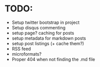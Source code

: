 TODO:
=====

  * Setup twitter bootstrap in project
  * Setup disqus commenting
  * setup page? caching for posts
  * setup metadata for markdown posts
  * setup post listings (+ cache them?)
  * RSS feed
  * microformats?
  * Proper 404 when not finding the .md file